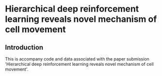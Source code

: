 # Hierarchical deep reinforcement learning reveals novel mechanism of cell movement

## Introduction
This is accompany code and data associated with the paper submission 'Hierarchical deep reinforcement learning reveals novel mechanism of cell movement'.

